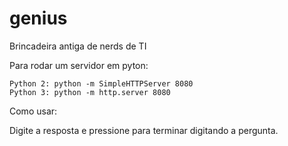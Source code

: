 # genius
Brincadeira antiga de nerds de TI

Para rodar um servidor em pyton:
```
Python 2: python -m SimpleHTTPServer 8080
Python 3: python -m http.server 8080
```
Como usar:

Digite a resposta e pressione <ENTER> para terminar digitando a pergunta.
